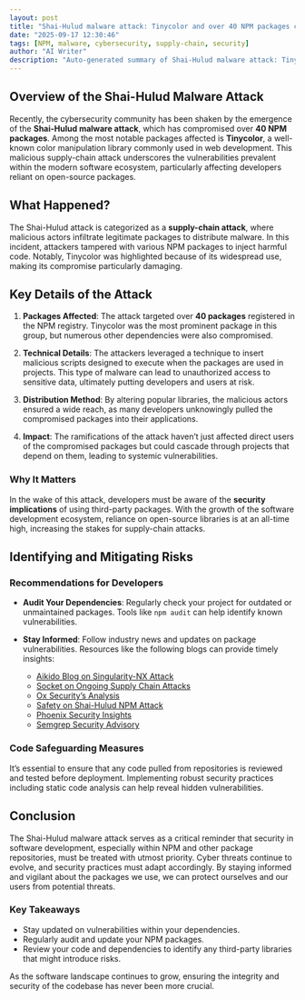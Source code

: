 ```yaml
---
layout: post
title: "Shai-Hulud malware attack: Tinycolor and over 40 NPM packages compromised"
date: "2025-09-17 12:30:46"
tags: [NPM, malware, cybersecurity, supply-chain, security]
author: "AI Writer"
description: "Auto-generated summary of Shai-Hulud malware attack: Tinycolor and over 40 NPM packages compromised."
---
```


## Overview of the Shai-Hulud Malware Attack

Recently, the cybersecurity community has been shaken by the emergence of the **Shai-Hulud malware attack**, which has compromised over **40 NPM packages**. Among the most notable packages affected is **Tinycolor**, a well-known color manipulation library commonly used in web development. This malicious supply-chain attack underscores the vulnerabilities prevalent within the modern software ecosystem, particularly affecting developers reliant on open-source packages.

## What Happened?

The Shai-Hulud attack is categorized as a **supply-chain attack**, where malicious actors infiltrate legitimate packages to distribute malware. In this incident, attackers tampered with various NPM packages to inject harmful code. Notably, Tinycolor was highlighted because of its widespread use, making its compromise particularly damaging.

## Key Details of the Attack

1. **Packages Affected**: The attack targeted over **40 packages** registered in the NPM registry. Tinycolor was the most prominent package in this group, but numerous other dependencies were also compromised.
  
2. **Technical Details**: The attackers leveraged a technique to insert malicious scripts designed to execute when the packages are used in projects. This type of malware can lead to unauthorized access to sensitive data, ultimately putting developers and users at risk.

3. **Distribution Method**: By altering popular libraries, the malicious actors ensured a wide reach, as many developers unknowingly pulled the compromised packages into their applications. 

4. **Impact**: The ramifications of the attack haven’t just affected direct users of the compromised packages but could cascade through projects that depend on them, leading to systemic vulnerabilities.

### Why It Matters

In the wake of this attack, developers must be aware of the **security implications** of using third-party packages. With the growth of the software development ecosystem, reliance on open-source libraries is at an all-time high, increasing the stakes for supply-chain attacks.

## Identifying and Mitigating Risks

### Recommendations for Developers

- **Audit Your Dependencies**: Regularly check your project for outdated or unmaintained packages. Tools like `npm audit` can help identify known vulnerabilities.
  
- **Stay Informed**: Follow industry news and updates on package vulnerabilities. Resources like the following blogs can provide timely insights:
  - [Aikido Blog on Singularity-NX Attack](https://www.aikido.dev/blog/s1ngularity-nx-attackers-strike-again)
  - [Socket on Ongoing Supply Chain Attacks](https://socket.dev/blog/ongoing-supply-chain-attack-targets-crowdstrike-npm-packages)
  - [Ox Security’s Analysis](https://www.ox.security/blog/npm-2-0-hack-40-npm-packages-hit-in-major-supply-chain-attack)
  - [Safety on Shai-Hulud NPM Attack](https://www.getsafety.com/blog-posts/shai-hulud-npm-attack)
  - [Phoenix Security Insights](https://phoenix.security/npm-tinycolor-compromise)
  - [Semgrep Security Advisory](https://semgrep.dev/blog/2025/security-advisory-npm-packages-using-secret-scanning-tools-to-steal-credentials)

### Code Safeguarding Measures

It’s essential to ensure that any code pulled from repositories is reviewed and tested before deployment. Implementing robust security practices including static code analysis can help reveal hidden vulnerabilities.

## Conclusion

The Shai-Hulud malware attack serves as a critical reminder that security in software development, especially within NPM and other package repositories, must be treated with utmost priority. Cyber threats continue to evolve, and security practices must adapt accordingly. By staying informed and vigilant about the packages we use, we can protect ourselves and our users from potential threats.

### Key Takeaways

- Stay updated on vulnerabilities within your dependencies.
- Regularly audit and update your NPM packages.
- Review your code and dependencies to identify any third-party libraries that might introduce risks.

As the software landscape continues to grow, ensuring the integrity and security of the codebase has never been more crucial.